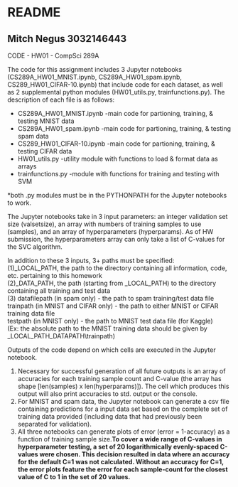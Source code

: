 README
==============================================================================================
Mitch Negus
3032146443
---------------------------------------------------------------------------------------------------------------------------------------------------------------------
CODE - HW01 - CompSci 289A

The code for this assignment includes 3 Jupyter notebooks (CS289A_HW01_MNIST.ipynb, CS289A_HW01_spam.ipynb, CS289_HW01_CIFAR-10.ipynb) that include code for each dataset, as well as 2 supplemental python modules (HW01_utils.py, trainfunctions.py). The description of each file is as follows:

* CS289A_HW01_MNIST.ipynb		-main code for partioning, training, & testing MNIST data
* CS289A_HW01_spam.ipynb		-main code for partioning, training, & testing spam data
* CS289_HW01_CIFAR-10.ipynb	-main code for partioning, training, & testing CIFAR data
* HW01_utils.py			-utility module with functions to load & format data as arrays
* trainfunctions.py		-module with functions for training and testing with SVM

*both .py modules must be in the PYTHONPATH for the Jupyter notebooks to work.

The Jupyter notebooks take in 3 input parameters: an integer validation set size (valsetsize), an array with numbers of training samples to use (samples), and an array of hyperparameters (hyperparams). As of HW submission, the hyperparameters array can only take a list of C-values for the SVC algorithm.

In addition to these 3 inputs, 3+ paths must be specified:   
(1)_LOCAL_PATH, the path to the directory containing all information, code, etc. pertaining to this homework  
(2)_DATA_PATH, the path (starting from _LOCAL_PATH) to the directory containing all training and test data  
(3)	datafilepath (in spam only) - the path to spam training/test data file  
	trainpath (in MNIST and CIFAR only) - the path to either MNIST or CIFAR training data file  
	testpath (in MNIST only) - the path to MNIST test data file (for Kaggle)  
(Ex: the absolute path to the MNIST training data should be given by _LOCAL_PATH\_DATAPATH\trainpath)  

Outputs of the code depend on which cells are executed in the Jupyter notebook. 
1) Necessary for successful generation of all future outputs is an array of accuracies for each training sample count and C-value (the array has shape [len(samples) x len(hyperparams)]). The cell which produces this output will also print accuracies to std. output or the console.
2) For MNIST and spam data, the Jupyter notebook can generate a csv file containing predictions for a input data set based on the complete set of training data provided (including data that had previously been separated for validation).
3) All three notebooks can generate plots of error (error = 1-accuracy) as a function of training sample size.**To cover a wide range of C-values in hyperparameter testing, a set of 20 logarithmically evenly-spaced C-values were chosen. This decision resulted in data where an accuracy for the default C=1 was not calculated. Without an accuracy for C=1, the error plots feature the error for each sample-count for the closest value of C to 1 in the set of 20 values.**
